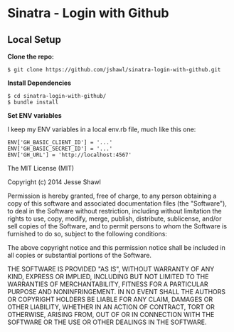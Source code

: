 # Sinatra - Login with Github

## Local Setup

**Clone the repo:**

    $ git clone https://github.com/jshawl/sinatra-login-with-github.git

**Install Dependencies**

    $ cd sinatra-login-with-github/
    $ bundle install
    
**Set ENV variables**

I keep my ENV variables in a local env.rb file, much like this one:

    ENV['GH_BASIC_CLIENT_ID'] = '...'
    ENV['GH_BASIC_SECRET_ID'] = '...'
    ENV['GH_URL'] = 'http://localhost:4567'
    


The MIT License (MIT)

Copyright (c) 2014 Jesse Shawl

Permission is hereby granted, free of charge, to any person obtaining a copy
of this software and associated documentation files (the "Software"), to deal
in the Software without restriction, including without limitation the rights
to use, copy, modify, merge, publish, distribute, sublicense, and/or sell
copies of the Software, and to permit persons to whom the Software is
furnished to do so, subject to the following conditions:

The above copyright notice and this permission notice shall be included in all
copies or substantial portions of the Software.

THE SOFTWARE IS PROVIDED "AS IS", WITHOUT WARRANTY OF ANY KIND, EXPRESS OR
IMPLIED, INCLUDING BUT NOT LIMITED TO THE WARRANTIES OF MERCHANTABILITY,
FITNESS FOR A PARTICULAR PURPOSE AND NONINFRINGEMENT. IN NO EVENT SHALL THE
AUTHORS OR COPYRIGHT HOLDERS BE LIABLE FOR ANY CLAIM, DAMAGES OR OTHER
LIABILITY, WHETHER IN AN ACTION OF CONTRACT, TORT OR OTHERWISE, ARISING FROM,
OUT OF OR IN CONNECTION WITH THE SOFTWARE OR THE USE OR OTHER DEALINGS IN THE
SOFTWARE.
